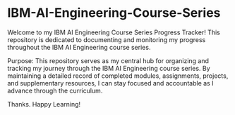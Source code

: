 # IBM-AI-Engineering-Course-Series  

Welcome to my IBM AI Engineering Course Series Progress Tracker! This repository is dedicated to documenting and monitoring my progress throughout the IBM AI Engineering course series.

Purpose:
This repository serves as my central hub for organizing and tracking my journey through the IBM AI Engineering course series. By maintaining a detailed record of completed modules, assignments, projects, and supplementary resources, I can stay focused and accountable as I advance through the curriculum.

Thanks. Happy Learning!
